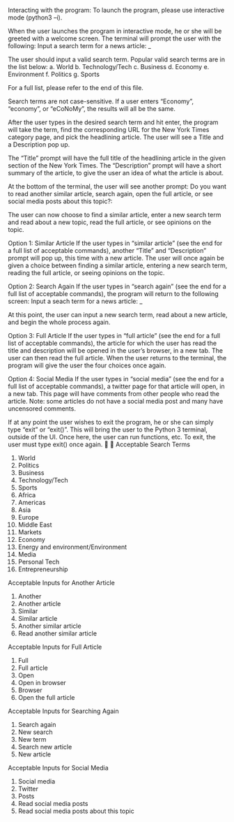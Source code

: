 Interacting with the program: 
To launch the program, please use interactive mode (python3 –i).

When the user launches the program in interactive mode, he or she will be greeted with a welcome screen. The terminal will prompt the user with the following:
Input a search term for a news article: _

The user should input a valid search term. Popular valid search terms are in the list below:
a.	World
b.	Technology/Tech
c.	Business
d.	Economy
e.	Environment
f.	Politics
g.	Sports

For a full list, please refer to the end of this file.

Search terms are not case-sensitive. If a user enters “Economy”, “economy”, or “eCoNoMy”, the results will all be the same.

After the user types in the desired search term and hit enter, the program will take the term, find the corresponding URL for the New York Times category page, and pick the headlining article. The user will see a Title and a Description pop up.

The “Title” prompt will have the full title of the headlining article in the given section of the New York Times. The “Description” prompt will have a short summary of the article, to give the user an idea of what the article is about. 

At the bottom of the terminal, the user will see another prompt:
Do you want to read another similar article, search again, open the full article, or see social media posts about this topic?:

The user can now choose to find a similar article, enter a new search term and read about a new topic, read the full article, or see opinions on the topic.



Option 1: Similar Article
If the user types in “similar article” (see the end for a full list of acceptable commands), another “Title” and “Description” prompt will pop up, this time with a new article. The user will once again be given a choice between finding a similar article, entering a new search term, reading the full article, or seeing opinions on the topic.

Option 2: Search Again
If the user types in “search again” (see the end for a full list of acceptable commands), the program will return to the following screen:
Input a seach term for a news article: _

At this point, the user can input a new search term, read about a new article, and begin the whole process again.

Option 3: Full Article
If the user types in “full article” (see the end for a full list of acceptable commands), the article for which the user has read the title and description will be opened in the user’s browser, in a new tab. The user can then read the full article. When the user returns to the terminal, the program will give the user the four choices once again.

Option 4: Social Media
If the user types in “social media” (see the end for a full list of acceptable commands), a twitter page for that article will open, in a new tab. This page will have comments from other people who read the article. Note: some articles do not have a social media post and many have uncensored comments. 

If at any point the user wishes to exit the program, he or she can simply type “exit” or “exit()”. This will bring the user to the Python 3 terminal, outside of the UI. Once here, the user can run functions, etc. To exit, the user must type exit() once again.


Acceptable Search Terms
1.	World
2.	Politics
3.	Business
4.	Technology/Tech
5.	Sports
6.	Africa
7.	Americas
8.	Asia
9.	Europe
10.	Middle East
11.	Markets
12.	Economy
13.	Energy and environment/Environment
14.	Media
15.	Personal Tech
16.	Entrepreneurship

Acceptable Inputs for Another Article
1.	Another
2.	Another article
3.	Similar
4.	Similar article
5.	Another similar article
6.	Read another similar article

Acceptable Inputs for Full Article
1.	Full
2.	Full article
3.	Open
4.	Open in browser
5.	Browser
6.	Open the full article

Acceptable Inputs for Searching Again
1.	Search again
2.	New search
3.	New term
4.	Search new article
5.	New article


Acceptable Inputs for Social Media
1.	Social media
2.	Twitter
3.	Posts
4.	Read social media posts
5.	Read social media posts about this topic